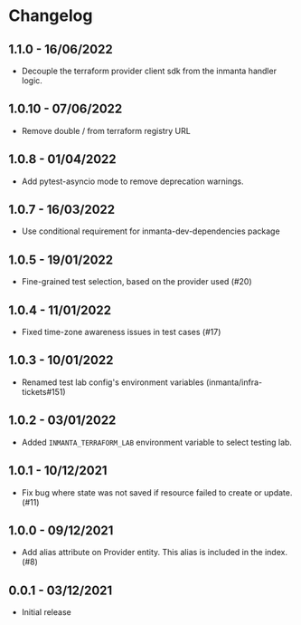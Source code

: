 # Changelog

## 1.1.0 - 16/06/2022
- Decouple the terraform provider client sdk from the inmanta handler logic.

## 1.0.10 - 07/06/2022
- Remove double / from terraform registry URL

## 1.0.8 - 01/04/2022
- Add pytest-asyncio mode to remove deprecation warnings.

## 1.0.7 - 16/03/2022
- Use conditional requirement for inmanta-dev-dependencies package

## 1.0.5 - 19/01/2022
- Fine-grained test selection, based on the provider used (#20)

## 1.0.4 - 11/01/2022
- Fixed time-zone awareness issues in test cases (#17)

## 1.0.3 - 10/01/2022
- Renamed test lab config's environment variables (inmanta/infra-tickets#151)

## 1.0.2 - 03/01/2022

 - Added `INMANTA_TERRAFORM_LAB` environment variable to select testing lab.

## 1.0.1 - 10/12/2021

 - Fix bug where state was not saved if resource failed to create or update.  (#11)

## 1.0.0 - 09/12/2021

 - Add alias attribute on Provider entity.  This alias is included in the index.  (#8)

## 0.0.1 - 03/12/2021

 - Initial release
